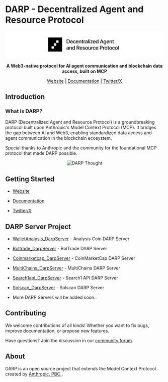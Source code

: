 # DARP - Decentralized Agent and Resource Protocol

<p align="center">
  <img src="assets/DARP.png" alt="DARP Logo" />
</p>

<p align="center">
  <strong>A Web3-native protocol for AI agent communication and blockchain data access, built on MCP</strong>
</p>

<p align="center">
  <a href="https://highkey.ai">Website</a> |
  <a href="https://docs.highkey.ai/">Documentation</a> |
  <a href="https://x.com/highkey_ai">Twitter/X</a>
</p>


## Introduction

### What is DARP?

DARP (Decentralized Agent and Resource Protocol) is a groundbreaking protocol built upon Anthropic's Model Context Protocol (MCP). It bridges the gap between AI and Web3, enabling standardized data access and agent communication in the blockchain ecosystem.

Special thanks to Anthropic and the community for the foundational MCP protocol that made DARP possible.



<p align="center">
  <img src="https://docs.highkey.ai/~gitbook/image?url=https%3A%2F%2F4103679112-files.gitbook.io%2F%7E%2Ffiles%2Fv0%2Fb%2Fgitbook-x-prod.appspot.com%2Fo%2Fspaces%252FzNVuFDAMBwjqJzx3lDwJ%252Fuploads%252FtnedRTRnadWZ34DGQ2NI%252FHTTP%2520vs%2520DARP.png%3Falt%3Dmedia%26token%3D29c13eb5-7aff-4497-b331-d90a5e9c0bac&width=768&dpr=4&quality=100&sign=49603232&sv=2" width="500" alt="DARP Thought" />
</p>

## Getting Started

-  [Website](https://highkey.ai)  

-  [Documentation](https://docs.highkey.ai) 

-  [Twitter/X](https://x.com/highkey_ai) 

## DARP Server Project 
- [WalletAnalysis_DarpServer](https://github.com/DARPAI/WalletAnalysis_DarpServer) - Analysis Coin DARP Server
- [Boltrade_DarpServer](https://github.com/DARPAI/Boltrade_DarpServer) - BolTrade DARP Server
- [Coinmarketcap_DarpServer](https://github.com/DARPAI/Coinmarketcap_DarpServer) - CoinMarketCap DARP Server
- [MultiChains_DarpServer](https://github.com/DARPAI/MultiChains_DarpServer) - MultiChains DARP Server
- [Search1api_DarpServer](https://github.com/DARPAI/Search1api_DarpServer) - Search1 API DARP Server
- [Solscan_DarpServer](https://github.com/DARPAI/Solscan_DarpServer) - Solscan DARP Server

 - More DARP Servers will be added soon..

## Contributing


We welcome contributions of all kinds! Whether you want to fix bugs, improve documentation, or propose new features.

Have questions? Join the discussion in our [community forum](https://github.com/orgs/DARPAI/discussions).
## About

DARP is an open source project that extends the Model Context Protocol created by [Anthropic, PBC.](https://anthropic.com). 
